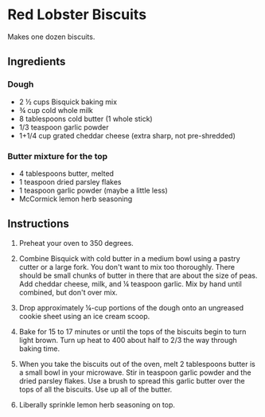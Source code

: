 # Red Lobster Biscuits

Makes one dozen biscuits.

## Ingredients

### Dough

* 2 ½ cups Bisquick baking mix
* ¾ cup cold whole milk
* 8 tablespoons cold butter (1 whole stick)
* 1/3 teaspoon garlic powder
* 1+1/4 cup grated cheddar cheese (extra sharp, not pre-shredded)

### Butter mixture for the top

* 4 tablespoons butter, melted
* 1 teaspoon dried parsley flakes
* 1 teaspoon garlic powder (maybe a little less)
* McCormick lemon herb seasoning



## Instructions 

1. Preheat your oven to 350 degrees.

2. Combine Bisquick with cold butter in a medium bowl using a pastry cutter or a large fork. You don't want to mix too thoroughly. There should be small chunks of butter in there that are about the size of peas. Add cheddar cheese, milk, and ¼ teaspoon garlic. Mix by hand until combined, but don't over mix.

3. Drop approximately ¼-cup portions of the dough onto an ungreased cookie sheet using an ice cream scoop.

4. Bake for 15 to 17 minutes or until the tops of the biscuits begin to turn light brown.  Turn up heat to 400 about half to 2/3 the way through baking time.

5. When you take the biscuits out of the oven, melt 2 tablespoons butter is a small bowl in your microwave. Stir in teaspoon garlic powder and the dried parsley flakes. Use a brush to spread this garlic butter over the tops of all the biscuits. Use up all of the butter. 

6.  Liberally sprinkle lemon herb seasoning on top.
